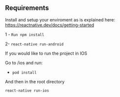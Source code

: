 ## Requirements
Install and setup your enviroment as is explained here: 
https://reactnative.dev/docs/getting-started

1 - `Run npm install`

2- `react-native run-android`

If you would like to run the project in IOS

Go to /ios and run:
- `pod install`

And then in the root directory 

`react-native run-ios`

